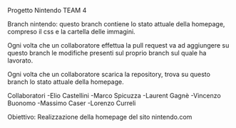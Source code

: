 Progetto Nintendo TEAM 4

Branch nintendo: questo branch contiene lo stato attuale della homepage, compreso il css e la cartella delle immagini.

Ogni volta che un collaboratore effettua la pull request va ad aggiungere su questo branch le modifiche presenti sul proprio branch sul quale ha lavorato.

Ogni volta che un collaboratore scarica la repository, trova su questo branch lo stato attuale della homepage.

Collaboratori
-Elio Castellini
-Marco Spicuzza
-Laurent Gagnè
-Vincenzo Buonomo
-Massimo Caser
-Lorenzo Curreli

Obiettivo: Realizzazione della homepage del sito nintendo.com


